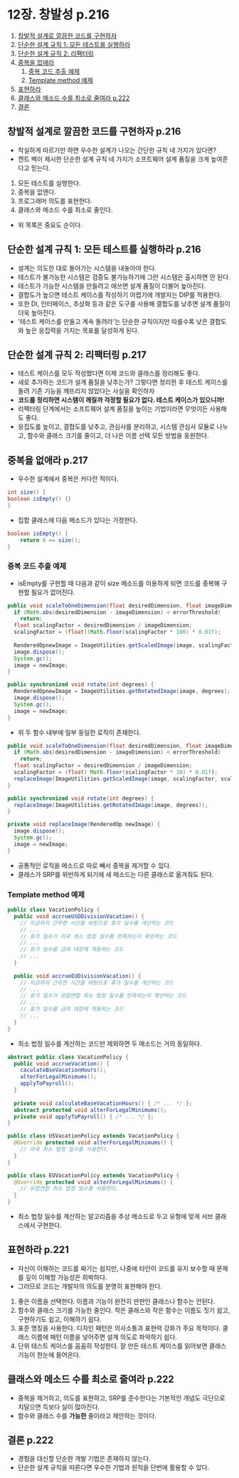 # 12장. 창발성 p.216

1. [창발적 설계로 깔끔한 코드를 구현하자](#1)
1. [단순한 설계 규칙 1: 모든 테스트를 실행하라](#2)
1. [단순한 설계 규칙 2: 리팩터링](#3)
1. [중복을 없애라](#4)
   1. [중복 코드 추출 예제](#4-1)
   1. [Template method 예제](#4-2)
1. [표현하라](#5)
1. [클래스와 메소드 수를 최소로 줄여라 p.222](#6)
1. [결론](#7)

## <a name = '1'> 창발적 설계로 깔끔한 코드를 구현하자 p.216 </a>

- 착실하게 따르기만 하면 우수한 설계가 나오는 간단한 규칙 네 가지가 있다면?
- 켄트 벡이 제시한 단순한 설계 규칙 네 가지가 소프트웨어 설계 품질을 크게 높여준다고 믿는다.

1. 모든 테스트를 실행한다.
1. 중복을 없앤다.
1. 프로그래머 의도를 표현한다.
1. 클래스와 메소드 수를 최소로 줄인다.

- 위 목록은 중요도 순이다.

## <a name = '2'> 단순한 설계 규칙 1: 모든 테스트를 실행하라 p.216 </a>

- 설계는 의도한 대로 돌아가는 시스템을 내놓아야 한다.
- 테스트가 불가능한 시스템은 검증도 불가능하기에 그런 시스템은 출시하면 안 된다.
- 테스트가 가능한 시스템을 만들려고 애쓰면 설계 품질이 더불어 높아진다.
- 결합도가 높으면 테스트 케이스를 작성하기 어렵기에 개발자는 DIP를 적용한다.
- 또한 DI, 인터페이스, 추상화 등과 같은 도구를 사용해 결합도를 낮추면 설계 품질이 더욱 높아진다.
- '테스트 케이스를 만들고 계속 돌려라'는 단순한 규칙이지만 따를수록 낮은 결합도와 높은 응집력을 가지는 목표를 달성하게 된다.

## <a name = '3'> 단순한 설계 규칙 2: 리팩터링 p.217 </a>

- 테스트 케이스를 모두 작성했다면 이제 코드와 클래스를 정리해도 좋다.
- 새로 추가하는 코드가 설계 품질을 낮추는가? 그렇다면 정리한 후 테스트 케이스를 돌려 기존 기능을 깨뜨리지 않았다는 사실을 확인하자
- **코드를 정리하면 시스템이 깨질까 걱정할 필요가 없다. 테스트 케이스가 있으니까!**
- 리팩터링 단계에서는 소프트웨어 설계 품질을 높이는 기법이라면 무엇이든 사용해도 좋다.
- 응집도를 높이고, 결합도를 낮추고, 관심사를 분리하고, 시스템 관심사 모듈로 나누고, 함수와 클래스 크기를 줄이고, 더 나은 이름 선택 모든 방법을 동원한다.

## <a name = '4'> 중복을 없애라 p.217 </a>

- 우수한 설계에서 중복은 커다란 적이다.

```java
int size() {
boolean isEmpty() {}
}
```

- 집합 클래스에 다음 메소드가 있다는 가정한다.

```java
boolean isEmpty() {
    return 0 == size();
}
```

### <a name = '4-1'> 중복 코드 추출 예제 </a>

- isEmpty를 구현할 때 다음과 같이 size 메소드를 이용하게 되면 코드를 중복해 구현할 필요가 없어진다.

```java
public void scaleToOneDimension(float desiredDimension, float imageDimension) {
  if (Math.abs(desiredDimension - imageDimension) < errorThreshold)
    return;
  float scalingFactor = desiredDimension / imageDimension;
  scalingFactor = (float)(Math.floor(scalingFactor * 100) * 0.01f);
  
  RenderedOpnewImage = ImageUtilities.getScaledImage(image, scalingFactor, scalingFactor);
  image.dispose();
  System.gc();
  image = newImage;
}

public synchronized void rotate(int degrees) {
  RenderedOpnewImage = ImageUtilities.getRotatedImage(image, degrees);
  image.dispose();
  System.gc();
  image = newImage;
}
```

- 위 두 함수 내부에 일부 동일한 로직이 존재한다.

```java
public void scaleToOneDimension(float desiredDimension, float imageDimension) {
  if (Math.abs(desiredDimension - imageDimension) < errorThreshold)
    return;
  float scalingFactor = desiredDimension / imageDimension;
  scalingFactor = (float) Math.floor(scalingFactor * 10) * 0.01f);
  replaceImage(ImageUtilities.getScaledImage(image, scalingFactor, scalingFactor));
}

public synchronized void rotate(int degrees) {
  replaceImage(ImageUtilities.getRotatedImage(image, degrees));
}

private void replaceImage(RenderedOp newImage) {
  image.dispose();
  System.gc();
  image = newImage;
}
```

- 공통적인 로직을 메소드로 따로 빼서 중복을 제거할 수 있다.
- 클래스가 SRP를 위반하게 되기에 새 메소드는 다른 클래스로 옮겨줘도 된다.

### <a name = '4-2'> Template method 예제 </a>

```java
public class VacationPolicy {
  public void accrueUSDDivisionVacation() {
    // 지금까지 근무한 시간을 바탕으로 휴가 일수를 계산하는 코드
    // ...
    // 휴가 일수가 미국 최소 법정 일수를 만족하는지 확인하는 코드
    // ...
    // 휴가 일수를 급여 대장에 적용하는 코드
    // ...
  }
  
  public void accrueEUDivisionVacation() {
    // 지금까지 근무한 시간을 바탕으로 휴가 일수를 계산하는 코드
    // ...
    // 휴가 일수가 유럽연합 최소 법정 일수를 만족하는지 확인하는 코드
    // ...
    // 휴가 일수를 급여 대장에 적용하는 코드
    // ...
  }
}
```

- 최소 법정 일수를 계산하는 코드만 제외하면 두 메소드는 거의 동일하다.

```java
abstract public class VacationPolicy {
  public void accrueVacation() {
    caculateBseVacationHours();
    alterForLegalMinimums();
    applyToPayroll();
  }
  
  private void calculateBaseVacationHours() { /* ... */ };
  abstract protected void alterForLegalMinimums();
  private void applyToPayroll() { /* ... */ };
}

public class USVacationPolicy extends VacationPolicy {
  @Override protected void alterForLegalMinimums() {
    // 미국 최소 법정 일수를 사용한다.
  }
}

public class EUVacationPolicy extends VacationPolicy {
  @Override protected void alterForLegalMinimums() {
    // 유럽연합 최소 법정 일수를 사용한다.
  }
}
```

- 최소 법정 일수를 계산하는 알고리즘을 추상 메소드로 두고 유형에 맞게 서브 클래스에서 구현한다.

## <a name = '5'> 표현하라 p.221 </a>

- 자신이 이해하는 코드를 짜기는 쉽지만, 나중에 타인이 코드를 유지 보수할 때 문제를 깊이 이해할 가능성은 희박하다.
- 그러므로 코드는 개발자의 의도를 분명히 표현해야 한다.

1. 좋은 이름을 선택한다. 이름과 기능이 완전히 딴판인 클래스나 함수는 안된다.
1. 함수와 클래스 크기를 가능한 줄인다. 작은 클래스와 작은 함수는 이름도 짓기 쉽고, 구현하기도 쉽고, 이해하기 쉽다.
1. 표준 명칭을 사용한다. 디자인 패턴은 의사소통과 표현력 강화가 주요 목적이다. 클래스 이름에 패턴 이름을 넣어주면 설계 의도로 파악하기 쉽다.
1. 단위 테스트 케이스를 꼼꼼히 작성한다. 잘 만든 테스트 케이스를 읽어보면 클래스 기능이 한눈에 들어온다.

## <a name = '6'> 클래스와 메소드 수를 최소로 줄여라 p.222 </a>

- 중복을 제거하고, 의도를 표현하고, SRP를 준수한다는 기본적인 개념도 극단으로 치달으면 득보다 실이 많아진다.
- 함수와 클래스 수를 **가능한** 줄이라고 제안하는 것이다.

## <a name = '7'> 결론 p.222 </a>

- 경험을 대신할 단순한 개발 기법은 존재하지 않는다.
- 단순한 설계 규칙을 따른다면 우수한 기법과 원칙을 단번에 활용할 수 있다.